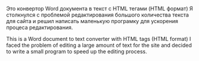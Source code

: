 Это конвертор Word документа в текст с HTML тегами (HTML формат)
Я столкнулся с проблемой редактирования большого количества текста для сайта и решил написать маленькую програмку для ускорения процеса редактирования.

This is a Word document to text converter with HTML tags (HTML format)
I faced the problem of editing a large amount of text for the site and decided to write a small program to speed up the editing process.
